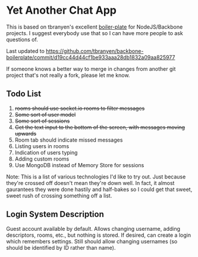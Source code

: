 Yet Another Chat App
====================

This is based on tbranyen's excellent [boiler-plate](https://github.com/tbranyen/backbone-boilerplate/tree/amd) for NodeJS/Backbone projects.  I suggest everybody use that so I can have more people to ask questions of.

Last updated to https://github.com/tbranyen/backbone-boilerplate/commit/d19cc44d44cf1be933aaa28db1832a09aa825977

If someone knows a better way to merge in changes from another git project that's not really a fork, please let me know.

## Todo List ##
1. ~~rooms should use socket.io rooms to filter messages~~
2. ~~Some sort of user model~~
3. ~~Some sort of sessions~~
4. ~~Get the text input to the bottom of the screen, with messages moving upwards~~
5. Room tab should indicate missed messages
6. Listing users in rooms
7. Indication of users typing
8. Adding custom rooms
9. Use MongoDB instead of Memory Store for sessions

Note: This is a list of various technologies I'd like to try out.  Just because they're crossed off doesn't mean they're down well.  In fact, it almost gaurantees they were done hastily and half-bakes so I could get that sweet, sweet rush of crossing something off a list.

## Login System Description ##
Guest account available by default.  Allows changing username, adding descriptors, rooms, etc., but nothing is stored.
If desired, can create a login which remembers settings.  Still should allow changing usernames (so should be identified by ID rather than name).